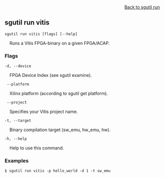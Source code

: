 <div id="readme" class="Box-body readme blob js-code-block-container">
<article class="markdown-body entry-content p-3 p-md-6" itemprop="text">
<p align="right">
<a href="https://github.com/fpgasystems/hacc/blob/main/cli/docs/sgutil-run.md#sgutil-run">Back to sgutil run</a>
</p>

## sgutil run vitis

<code>sgutil run vitis [flags] [--help]</code>
<p>
  &nbsp; &nbsp; Runs a Vitis FPGA-binary on a given FPGA/ACAP.
</p>

### Flags
<code>-d, --device <string></code>
<p>
  &nbsp; &nbsp; FPGA Device Index (see sgutil examine).
</p>

<code>    --platform</code>
<p>
  &nbsp; &nbsp; Xilinx platform (according to sgutil get platform).
</p>

<code>    --project</code>
<p>
  &nbsp; &nbsp; Specifies your Vitis project name.
</p>

<code>-t, --target</code>
<p>
  &nbsp; &nbsp; Binary compilation target (sw_emu, hw_emu, hw).
</p>

<code>-h, --help</code>
<p>
  &nbsp; &nbsp; Help to use this command.
</p>

### Examples
```
$ sgutil run vitis -p hello_world -d 1 -t sw_emu
```